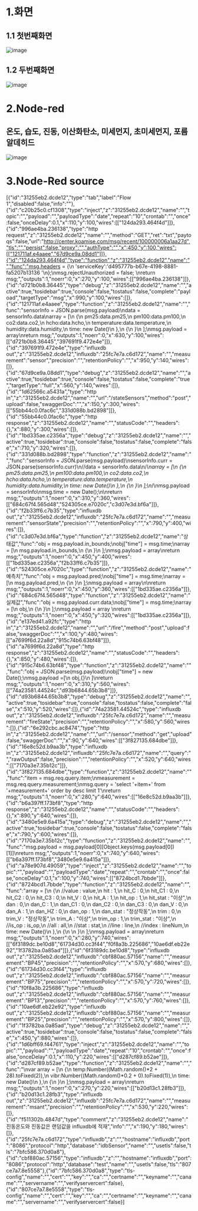 # 1.화면
## 1.1 첫번째화면
![image](https://user-images.githubusercontent.com/105696818/168772361-0de4a9bd-bfbd-437f-bdfc-a5054492ec5b.png)
## 1.2 두번째화면
![image](https://user-images.githubusercontent.com/105696818/168772634-3477427f-18db-4e3b-a4ce-b9a7aff56655.png)

# 2.Node-red
## 온도, 습도, 진동, 이산화탄소, 미세먼지, 초미세먼지, 포름알데히드
![image](https://user-images.githubusercontent.com/105696818/168933848-4efd4ee8-5d33-428d-97b7-1c5e7f2a3632.png)


# 3.Node-Red source
[{"id":"31255eb2.dcde12","type":"tab","label":"Flow 1","disabled":false,"info":""},{"id":"c20b25c0.cf1308","type":"inject","z":"31255eb2.dcde12","name":"","topic":"","payload":"","payloadType":"date","repeat":"10","crontab":"","once":false,"onceDelay":0.1,"x":110,"y":100,"wires":[["124da293.464f4d"]]},{"id":"996ae4ba.236138","type":"http request","z":"31255eb2.dcde12","name":"","method":"GET","ret":"txt","paytoqs":false,"url":"http://center.koamise.com/msg/recent/100000006a1aa27d","tls":"","persist":false,"proxy":"","authType":"","x":450,"y":100,"wires":[["121711af.e4aaee","67d9ce9a.08dd1"]]},{"id":"124da293.464f4d","type":"function","z":"31255eb2.dcde12","name":"","func":"msg.headers = {\n    'serviceKey':'d495777b-b67e-4198-8881-fa5207b13136 '\n};\nmsg.rejectUnauthorized = false; \nreturn msg;","outputs":1,"noerr":0,"x":270,"y":100,"wires":[["996ae4ba.236138"]]},{"id":"d721b0b8.36445","type":"debug","z":"31255eb2.dcde12","name":"","active":true,"tosidebar":true,"console":false,"tostatus":false,"complete":"payload","targetType":"msg","x":990,"y":100,"wires":[]},{"id":"121711af.e4aaee","type":"function","z":"31255eb2.dcde12","name":"","func":"sensorInfo = JSON.parse(msg.payload)\ndata = sensorInfo.data\narray = [\n            {\n                pm25:data.pm25,\n                pm100:data.pm100,\n                co2:data.co2,\n                hcho:data.hcho,\n                temperature:data.temperature,\n                humidity:data.humidity,\n                time: new Date()\n            },\n            {\n            }\n        ];\nmsg.payload = array\nreturn msg;","outputs":1,"noerr":0,"x":630,"y":100,"wires":[["d721b0b8.36445","397691f9.472e4e"]]},{"id":"397691f9.472e4e","type":"influxdb out","z":"31255eb2.dcde12","influxdb":"25fc7e7a.c6d172","name":"","measurement":"sensor","precision":"","retentionPolicy":"","x":950,"y":140,"wires":[]},{"id":"67d9ce9a.08dd1","type":"debug","z":"31255eb2.dcde12","name":"","active":true,"tosidebar":true,"console":false,"tostatus":false,"complete":"true","targetType":"full","x":560,"y":140,"wires":[]},{"id":"1d62566c.a5431a","type":"http in","z":"31255eb2.dcde12","name":"","url":"/stateSensors","method":"post","upload":false,"swaggerDoc":"","x":150,"y":300,"wires":[["55bb44c0.0fac6c","331d088b.bd2898"]]},{"id":"55bb44c0.0fac6c","type":"http response","z":"31255eb2.dcde12","name":"","statusCode":"","headers":{},"x":880,"y":300,"wires":[]},{"id":"1bd335ae.c2356a","type":"debug","z":"31255eb2.dcde12","name":"","active":true,"tosidebar":true,"console":false,"tostatus":false,"complete":"false","x":710,"y":320,"wires":[]},{"id":"331d088b.bd2898","type":"function","z":"31255eb2.dcde12","name":"","func":"sensorInfo = JSON.parse(msg.payload)\nsensorInfo.curr = JSON.parse(sensorInfo.curr)\n//data = sensorInfo.data\n/*\narray = [\n            {\n                pm25:data.pm25,\n                pm100:data.pm100,\n                co2:data.co2,\n                hcho:data.hcho,\n                temperature:data.temperature,\n                humidity:data.humidity,\n                time: new Date()\n            },\n            {\n            }\n        ];\n*/\nmsg.payload = sensorInfo\nmsg.time = new Date();\n\nreturn msg;","outputs":1,"noerr":0,"x":310,"y":360,"wires":[["684c67f4.565d48","524305ce.e7020c","c3d07e3d.bf6a"]]},{"id":"f2b33ff6.c7b35","type":"influxdb out","z":"31255eb2.dcde12","influxdb":"25fc7e7a.c6d172","name":"","measurement":"sensorState","precision":"","retentionPolicy":"","x":790,"y":400,"wires":[]},{"id":"c3d07e3d.bf6a","type":"function","z":"31255eb2.dcde12","name":"상태값","func":"obj = msg.payload.in_bounds;\nobj[\"time\"] = msg.time;\narray = [\n            msg.payload.in_bounds,\n            {\n            }\n        ];\nmsg.payload = array\nreturn msg;","outputs":1,"noerr":0,"x":450,"y":400,"wires":[["1bd335ae.c2356a","f2b33ff6.c7b35"]]},{"id":"524305ce.e7020c","type":"function","z":"31255eb2.dcde12","name":"예측치","func":"obj = msg.payload.pred;\nobj[\"time\"] = msg.time;\narray = [\n            msg.payload.pred,\n            {\n            }\n        ];\nmsg.payload = array\n\nreturn msg;","outputs":1,"noerr":0,"x":450,"y":360,"wires":[["1bd335ae.c2356a"]]},{"id":"684c67f4.565d48","type":"function","z":"31255eb2.dcde12","name":"실제값","func":"obj = msg.payload.curr.data;\nobj[\"time\"] = msg.time;\narray = [\n            obj,\n            {\n            }\n        ];\nmsg.payload = array \nreturn msg;","outputs":1,"noerr":0,"x":450,"y":320,"wires":[["1bd335ae.c2356a"]]},{"id":"e137ed41.a92fc","type":"http in","z":"31255eb2.dcde12","name":"","url":"/fire","method":"post","upload":false,"swaggerDoc":"","x":100,"y":480,"wires":[["a7699f6d.22a8d","915c74b6.63bf48"]]},{"id":"a7699f6d.22a8d","type":"http response","z":"31255eb2.dcde12","name":"","statusCode":"","headers":{},"x":850,"y":480,"wires":[]},{"id":"915c74b6.63bf48","type":"function","z":"31255eb2.dcde12","name":"","func":"obj = JSON.parse(msg.payload)\nobj[\"time\"] = new Date();\nmsg.payload =[\n    obj,{}\n    ]\nreturn msg;","outputs":1,"noerr":0,"x":310,"y":560,"wires":[["74a23581.44524c","d93b6844.65b3b8"]]},{"id":"d93b6844.65b3b8","type":"debug","z":"31255eb2.dcde12","name":"","active":true,"tosidebar":true,"console":false,"tostatus":false,"complete":"false","x":510,"y":520,"wires":[]},{"id":"74a23581.44524c","type":"influxdb out","z":"31255eb2.dcde12","influxdb":"25fc7e7a.c6d172","name":"","measurement":"fireState","precision":"","retentionPolicy":"","x":580,"y":560,"wires":[]},{"id":"6e292cbc.ac8474","type":"http in","z":"31255eb2.dcde12","name":"","url":"/sensor","method":"get","upload":false,"swaggerDoc":"","x":90,"y":640,"wires":[["3f827135.684dbe"]]},{"id":"16e8c52d.b9aa3b","type":"influxdb in","z":"31255eb2.dcde12","influxdb":"25fc7e7a.c6d172","name":"","query":"","rawOutput":false,"precision":"","retentionPolicy":"","x":520,"y":640,"wires":[["7170a3e7.35b12c"]]},{"id":"3f827135.684dbe","type":"function","z":"31255eb2.dcde12","name":"","func":"item = msg.req.query.item;\nmeasurement = msg.req.query.measurement;\nmsg.query = 'select '+item+' from '+measurement+' order by desc limit 1'\nreturn msg;","outputs":1,"noerr":0,"x":280,"y":640,"wires":[["16e8c52d.b9aa3b"]]},{"id":"b6a397ff.173bf8","type":"http response","z":"31255eb2.dcde12","name":"","statusCode":"","headers":{},"x":890,"y":640,"wires":[]},{"id":"3480e5e9.6a415a","type":"debug","z":"31255eb2.dcde12","name":"","active":true,"tosidebar":true,"console":false,"tostatus":false,"complete":"false","x":790,"y":600,"wires":[]},{"id":"7170a3e7.35b12c","type":"function","z":"31255eb2.dcde12","name":"","func":"msg.payload = msg.payload[0][Object.keys(msg.payload[0])[1]]\nreturn msg;","outputs":1,"noerr":0,"x":740,"y":640,"wires":[["b6a397ff.173bf8","3480e5e9.6a415a"]]},{"id":"a78e907d.49059","type":"inject","z":"31255eb2.dcde12","name":"","topic":"","payload":"","payloadType":"date","repeat":"","crontab":"","once":false,"onceDelay":0.1,"x":100,"y":740,"wires":[["8724bcd1.7bbde"]]},{"id":"8724bcd1.7bbde","type":"function","z":"31255eb2.dcde12","name":"","func":"array = [\n            {\n                //value : value,\n                hit : 1,\n                hit_C : 0,\n                hit_C1 : 0,\n                hit_C2 : 0,\n                hit_C3 : 0,\n                hit_V : 0,\n                hit_A : 1,\n                hit_op : 1,\n                hit_stat : \"이상\",\n                dan : 0,\n                dan_C : 1,\n                dan_C1 : 0,\n                dan_C2 : 0,\n                dan_C3 : 0,\n                dan_V : 0,\n                dan_A : 1,\n                dan_HZ : 0,\n                dan_op : 1,\n                dan_stat : \"정상작동\",\n                trim : 0,\n                trim_V : \"정상작동\",\n                trim_A : \"이상\",\n                trim_op : 1,\n                trim_stat : \"이상\",\n                //is_op : is_op,\n                //all : all,\n                //stat : stat,\n                //line : line,\n                //index : lineNum,\n                time: new Date()\n            },\n            {\n                \n            }\n        ];\nmsg.payload = array\nreturn msg;","outputs":1,"noerr":0,"x":280,"y":740,"wires":[["6f3189dc.be10d8","61734d30.cc3f44","f0f8a3b.225686","10ae6df.eb22e92","1f3782ba.0a85ad"]]},{"id":"6f3189dc.be10d8","type":"influxdb out","z":"31255eb2.dcde12","influxdb":"cbf880ac.57156","name":"","measurement":"BP45","precision":"","retentionPolicy":"","x":570,"y":680,"wires":[]},{"id":"61734d30.cc3f44","type":"influxdb out","z":"31255eb2.dcde12","influxdb":"cbf880ac.57156","name":"","measurement":"BP75","precision":"","retentionPolicy":"","x":570,"y":720,"wires":[]},{"id":"f0f8a3b.225686","type":"influxdb out","z":"31255eb2.dcde12","influxdb":"cbf880ac.57156","name":"","measurement":"BP13","precision":"","retentionPolicy":"","x":570,"y":760,"wires":[]},{"id":"10ae6df.eb22e92","type":"influxdb out","z":"31255eb2.dcde12","influxdb":"cbf880ac.57156","name":"","measurement":"BP25","precision":"","retentionPolicy":"","x":570,"y":800,"wires":[]},{"id":"1f3782ba.0a85ad","type":"debug","z":"31255eb2.dcde12","name":"","active":true,"tosidebar":true,"console":false,"tostatus":false,"complete":"false","x":450,"y":880,"wires":[]},{"id":"1d6bff69.f44761","type":"inject","z":"31255eb2.dcde12","name":"","topic":"","payload":"","payloadType":"date","repeat":"10","crontab":"","once":false,"onceDelay":0.1,"x":110,"y":220,"wires":[["d287cf89.b52ae"]]},{"id":"d287cf89.b52ae","type":"function","z":"31255eb2.dcde12","name":"","func":"\nvar array = [\n            {\n                temp:Number((Math.random()*2 + 28).toFixed(2)),\n                vibr:Number((Math.random()*0.2 + 0).toFixed(1)),\n                time: new Date()\n            },\n            {\n            }\n        ];\nmsg.payload = array\nreturn msg;","outputs":1,"noerr":0,"x":270,"y":220,"wires":[["b20d13c1.28fb3"]]},{"id":"b20d13c1.28fb3","type":"influxdb out","z":"31255eb2.dcde12","influxdb":"25fc7e7a.c6d172","name":"","measurement":"msant","precision":"","retentionPolicy":"","x":530,"y":220,"wires":[]},{"id":"f511302b.4847d","type":"comment","z":"31255eb2.dcde12","name":"진동온도와 진동값은 랜덤값을 influxdb에 적재","info":"","x":190,"y":180,"wires":[]},{"id":"25fc7e7a.c6d172","type":"influxdb","z":"","hostname":"influxdb","port":"8086","protocol":"http","database":"idbSensor","name":"","usetls":false,"tls":"7bfc586.370d0a8"},{"id":"cbf880ac.57156","type":"influxdb","z":"","hostname":"influxdb","port":"8086","protocol":"http","database":"test","name":"","usetls":false,"tls":"807ce7a7.8e5558"},{"id":"7bfc586.370d0a8","type":"tls-config","name":"","cert":"","key":"","ca":"","certname":"","keyname":"","caname":"","servername":"","verifyservercert":false},{"id":"807ce7a7.8e5558","type":"tls-config","name":"","cert":"","key":"","ca":"","certname":"","keyname":"","caname":"","servername":"","verifyservercert":false}]

